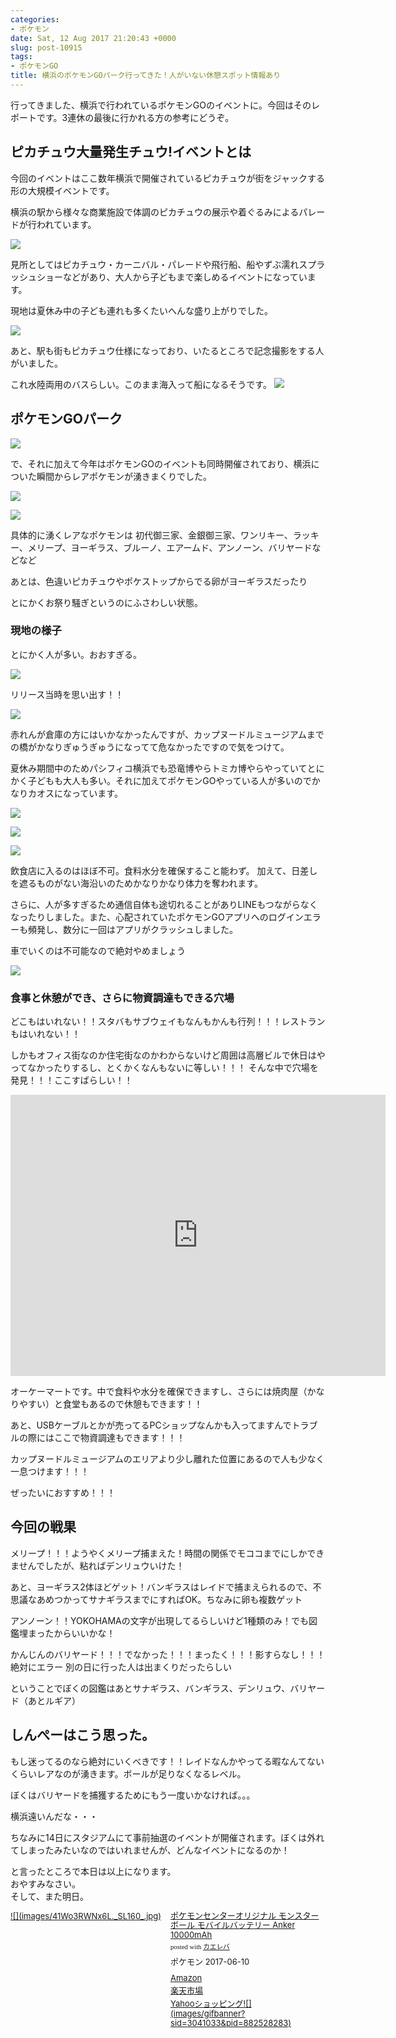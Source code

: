 ```yaml
---
categories:
- ポケモン
date: Sat, 12 Aug 2017 21:20:43 +0000
slug: post-10915
tags:
- ポケモンGO
title: 横浜のポケモンGOパーク行ってきた！人がいない休憩スポット情報あり
---
```


行ってきました、横浜で行われているポケモンGOのイベントに。今回はそのレポートです。3連休の最後に行かれる方の参考にどうぞ。<!--more--><h2>ピカチュウ大量発生チュウ!イベントとは</h2>

今回のイベントはここ数年横浜で開催されているピカチュウが街をジャックする形の大規模イベントです。

横浜の駅から様々な商業施設で体調のピカチュウの展示や着ぐるみによるパレードが行われています。

![](images/IDSC03928.jpg)

見所としてはピカチュウ・カーニバル・パレードや飛行船、船やずぶ濡れスプラッシュショーなどがあり、大人から子どもまで楽しめるイベントになっています。

現地は夏休み中の子ども連れも多くたいへんな盛り上がりでした。

![](images/IDSC03958.jpg)

あと、駅も街もピカチュウ仕様になっており、いたるところで記念撮影をする人がいました。


これ水陸両用のバスらしい。このまま海入って船になるそうです。
![](images/IIMG_9094.jpg)

<h2>ポケモンGOパーク</h2>

![](images/IDSC03976.jpg)

で、それに加えて今年はポケモンGOのイベントも同時開催されており、横浜についた瞬間からレアポケモンが湧きまくりでした。

![](images/IIMG_9082.png)

![](images/IIMG_9083.png)

具体的に湧くレアなポケモンは
初代御三家、金銀御三家、ワンリキー、ラッキー、メリープ、ヨーギラス、ブルーノ、エアームド、アンノーン、バリヤードなどなど

あとは、色違いピカチュウやポケストップからでる卵がヨーギラスだったり

とにかくお祭り騒ぎというのにふさわしい状態。

<h3>現地の様子</h3>
とにかく人が多い。おおすぎる。

![](images/IDSC03963.jpg)

リリース当時を思い出す！！

![](images/IDSC03975.jpg)

赤れんが倉庫の方にはいかなかったんですが、カップヌードルミュージアムまでの橋がかなりぎゅうぎゅうになってて危なかったですので気をつけて。


夏休み期間中のためパシフィコ横浜でも恐竜博やらトミカ博やらやっていてとにかく子どもも大人も多い。それに加えてポケモンGOやっている人が多いのでかなりカオスになっています。

![](images/IIMG_9085.jpg)


![](images/IIMG_9086.jpg)


![](images/IIMG_9084.jpg)

飲食店に入るのはほぼ不可。食料水分を確保すること能わず。
加えて、日差しを遮るものがない海沿いのためかなりかなり体力を奪われます。

さらに、人が多すぎるため通信自体も途切れることがありLINEもつながらなくなったりしました。また、心配されていたポケモンGOアプリへのログインエラーも頻発し、数分に一回はアプリがクラッシュしました。

車でいくのは不可能なので絶対やめましょう

![](images/IIMG_9088.png)

<h3>食事と休憩ができ、さらに物資調達もできる穴場</h3>

どこもはいれない！！スタバもサブウェイもなんもかんも行列！！！レストランもはいれない！！

しかもオフィス街なのか住宅街なのかわからないけど周囲は高層ビルで休日はやってなかったりするし、とくかくなんもないに等しい！！！
そんな中で穴場を発見！！！ここすばらしい！！


<iframe src="https://www.google.com/maps/embed?pb=!1m18!1m12!1m3!1d5612.664889603227!2d139.6295000726542!3d35.45966272855256!2m3!1f0!2f0!3f0!3m2!1i1024!2i768!4f13.1!3m3!1m2!1s0x60185c5b04d5a6ad%3A0x7bbc2bd41d36a821!2z44Kq44O844Kx44O8IOOBv-OBquOBqOOBv-OCieOBhA!5e0!3m2!1sja!2sjp!4v1502572413029" width="600" height="450" frameborder="0" style="border:0" allowfullscreen></iframe>


オーケーマートです。中で食料や水分を確保できますし、さらには焼肉屋（かなりやすい）と食堂もあるので休憩もできます！！

あと、USBケーブルとかが売ってるPCショップなんかも入ってますんでトラブルの際にはここで物資調達もできます！！！

カップヌードルミュージアムのエリアより少し離れた位置にあるので人も少なく一息つけます！！！

ぜったいにおすすめ！！！


<h2>今回の戦果</h2>

メリープ！！！ようやくメリープ捕まえた！時間の関係でモココまでにしかできませんでしたが、粘ればデンリュウいけた！

あと、ヨーギラス2体ほどゲット！バンギラスはレイドで捕まえられるので、不思議なあめつかってサナギラスまでにすればOK。ちなみに卵も複数ゲット

アンノーン！！YOKOHAMAの文字が出現してるらしいけど1種類のみ！でも図鑑埋まったからいいかな！

かんじんのバリヤード！！！でなかった！！！まったく！！！影すらなし！！！絶対にエラー
別の日に行った人は出まくりだったらしい


ということでぼくの図鑑はあとサナギラス、バンギラス、デンリュウ、バリヤード（あとルギア）

<h2>しんぺーはこう思った。</h2>

もし迷ってるのなら絶対にいくべきです！！レイドなんかやってる暇なんてないくらいレアなのが湧きます。ボールが足りなくなるレベル。


ぼくはバリヤードを捕獲するためにもう一度いかなければ。。。

横浜遠いんだな・・・


ちなみに14日にスタジアムにて事前抽選のイベントが開催されます。ぼくは外れてしまったみたいなのではいれませんが、どんなイベントになるのか！



と言ったところで本日は以上になります。<br>
おやすみなさい。<br>
そして、また明日。

<div class="kaerebalink-box" style="text-align:left;padding-bottom:20px;font-size:small;/zoom: 1;overflow: hidden;"><div class="kaerebalink-image" style="float:left;margin:0 15px 10px 0;"><a href="http://www.amazon.co.jp/exec/obidos/ASIN/B071WPGJJ7/warawareotoko-22/" target="_blank" rel="noopener">![](images/41Wo3RWNx6L._SL160_.jpg)</a></div><div class="kaerebalink-info" style="line-height:120%;/zoom: 1;overflow: hidden;"><div class="kaerebalink-name" style="margin-bottom:10px;line-height:120%"><a href="http://www.amazon.co.jp/exec/obidos/ASIN/B071WPGJJ7/warawareotoko-22/" target="_blank" rel="noopener">ポケモンセンターオリジナル モンスターボール モバイルバッテリー Anker 10000mAh</a><div class="kaerebalink-powered-date" style="font-size:8pt;margin-top:5px;font-family:verdana;line-height:120%">posted with <a href="http://kaereba.com" rel="nofollow noopener" target="_blank">カエレバ</a></div></div><div class="kaerebalink-detail" style="margin-bottom:5px;"> ポケモン 2017-06-10    </div><div class="kaerebalink-link1" style="margin-top:10px;"><div class="shoplinkamazon" style="margin:5px 0"><a href="http://www.amazon.co.jp/gp/search?keywords=%E3%83%90%E3%83%83%E3%83%86%E3%83%AA%E3%83%BC%E3%80%80%E3%83%A2%E3%83%B3%E3%82%B9%E3%82%BF%E3%83%BC&__mk_ja_JP=%E3%82%AB%E3%82%BF%E3%82%AB%E3%83%8A&tag=warawareotoko-22" target="_blank" rel="noopener">Amazon</a></div><div class="shoplinkrakuten" style="margin:5px 0"><a href="https://hb.afl.rakuten.co.jp/hgc/0f6e221b.2eb9748a.0f6e221c.35cc1e84/?pc=http%3A%2F%2Fsearch.rakuten.co.jp%2Fsearch%2Fmall%2F%25E3%2583%2590%25E3%2583%2583%25E3%2583%2586%25E3%2583%25AA%25E3%2583%25BC%25E3%2580%2580%25E3%2583%25A2%25E3%2583%25B3%25E3%2582%25B9%25E3%2582%25BF%25E3%2583%25BC%2F-%2Ff.1-p.1-s.1-sf.0-st.A-v.2%3Fx%3D0%26scid%3Daf_ich_link_urltxt%26m%3Dhttp%3A%2F%2Fm.rakuten.co.jp%2F" target="_blank" rel="noopener">楽天市場</a></div><div class="shoplinkyahoo" style="margin:5px 0"><a href="//ck.jp.ap.valuecommerce.com/servlet/referral?sid=3041033&pid=882528283&vc_url=http%3A%2F%2Fsearch.shopping.yahoo.co.jp%2Fsearch%3Fp%3D%25E3%2583%2590%25E3%2583%2583%25E3%2583%2586%25E3%2583%25AA%25E3%2583%25BC%25E3%2580%2580%25E3%2583%25A2%25E3%2583%25B3%25E3%2582%25B9%25E3%2582%25BF%25E3%2583%25BC&vcptn=kaereba" target="_blank" rel="noopener">Yahooショッピング![](images/gifbanner?sid=3041033&pid=882528283)</a></div></div></div><div class="booklink-footer" style="clear: left"></div></div>